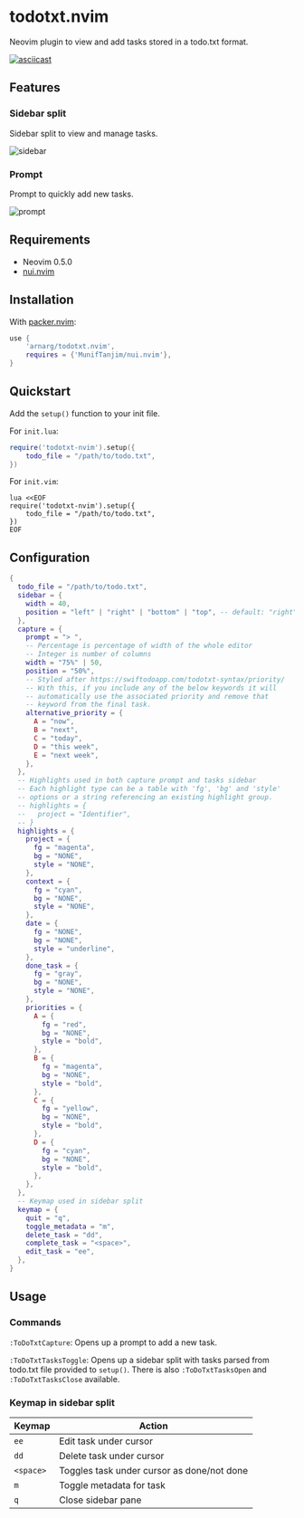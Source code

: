 # todotxt.nvim

Neovim plugin to view and add tasks stored in a todo.txt format.

[![asciicast](doc/asciinema.png)](https://asciinema.org/a/DVMyXY3pvUBKNdzu5Ywy9jweE)

## Features

### Sidebar split

Sidebar split to view and manage tasks.

![sidebar](doc/sidebar.png)

### Prompt

Prompt to quickly add new tasks.

![prompt](doc/prompt.png)

## Requirements

- Neovim 0.5.0
- [nui.nvim](https://github.com/MunifTanjim/nui.nvim)

## Installation

With [packer.nvim](https://github.com/wbthomason/packer.nvim):
```lua
use {
	'arnarg/todotxt.nvim',
	requires = {'MunifTanjim/nui.nvim'},
}
```

## Quickstart

Add the `setup()` function to your init file.

For `init.lua`:
```lua
require('todotxt-nvim').setup({
	todo_file = "/path/to/todo.txt",
})
```

For `init.vim`:
```vim
lua <<EOF
require('todotxt-nvim').setup({
	todo_file = "/path/to/todo.txt",
})
EOF
```

## Configuration

```lua
{
  todo_file = "/path/to/todo.txt",
  sidebar = {
    width = 40,
    position = "left" | "right" | "bottom" | "top", -- default: "right"
  },
  capture = {
    prompt = "> ",
    -- Percentage is percentage of width of the whole editor
    -- Integer is number of columns
    width = "75%" | 50,
    position = "50%",
    -- Styled after https://swiftodoapp.com/todotxt-syntax/priority/
    -- With this, if you include any of the below keywords it will
    -- automatically use the associated priority and remove that
    -- keyword from the final task.
    alternative_priority = {
      A = "now",
      B = "next",
      C = "today",
      D = "this week",
      E = "next week",
    },
  },
  -- Highlights used in both capture prompt and tasks sidebar
  -- Each highlight type can be a table with 'fg', 'bg' and 'style'
  -- options or a string referencing an existing highlight group.
  -- highlights = {
  --   project = "Identifier",
  -- }
  highlights = {
    project = {
      fg = "magenta",
      bg = "NONE",
      style = "NONE",
    },
    context = {
      fg = "cyan",
      bg = "NONE",
      style = "NONE",
    },
    date = {
      fg = "NONE",
      bg = "NONE",
      style = "underline",
    },
    done_task = {
      fg = "gray",
      bg = "NONE",
      style = "NONE",
    },
    priorities = {
      A = {
        fg = "red",
        bg = "NONE",
        style = "bold",
      },
      B = {
        fg = "magenta",
        bg = "NONE",
        style = "bold",
      },
      C = {
        fg = "yellow",
        bg = "NONE",
        style = "bold",
      },
      D = {
        fg = "cyan",
        bg = "NONE",
        style = "bold",
      },
    },
  },
  -- Keymap used in sidebar split
  keymap = {
    quit = "q",
    toggle_metadata = "m",
    delete_task = "dd",
    complete_task = "<space>",
    edit_task = "ee",
  },
}
```

## Usage

### Commands

`:ToDoTxtCapture`: Opens up a prompt to add a new task.

`:ToDoTxtTasksToggle`: Opens up a sidebar split with tasks parsed from todo.txt file provided to `setup()`. There is also `:ToDoTxtTasksOpen` and `:ToDoTxtTasksClose` available.

### Keymap in sidebar split

| Keymap    | Action                                     |
|-----------|--------------------------------------------|
| `ee`      | Edit task under cursor                     |
| `dd`      | Delete task under cursor                   |
| `<space>` | Toggles task under cursor as done/not done |
| `m`       | Toggle metadata for task                   |
| `q`       | Close sidebar pane                         |

